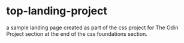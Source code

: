 # top-landing-project
a sample landing page created as part of the css project for The Odin Project section at the end of the css foundations section.
